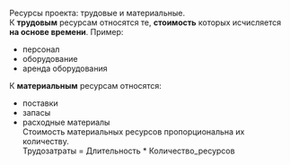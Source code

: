 Ресурсы проекта: трудовые и материальные.   
К **трудовым** ресурсам относятся те, **стоимость** которых исчисляется **на основе времени**. 
Пример:  
* персонал  
* оборудование  
* аренда оборудования

К **материальным** ресурсам относятся:
* поставки  
* запасы  
* расходные материалы  
Стоимость материальных ресурсов пропорциональна их количеству.  
Трудозатраты = Длительность * Количество_ресурсов